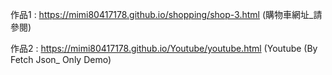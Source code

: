 作品1 : https://mimi80417178.github.io/shopping/shop-3.html  (購物車網址_請參閱) <br>





作品2 : https://mimi80417178.github.io/Youtube/youtube.html  (Youtube (By Fetch Json_ Only Demo)
